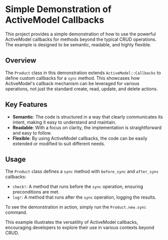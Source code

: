 # Simple Demonstration of ActiveModel Callbacks

This project provides a simple demonstration of how to use the powerful ActiveModel callbacks for methods beyond the typical CRUD operations. The example is designed to be semantic, readable, and highly flexible.

## Overview

The `Product` class in this demonstration extends `ActiveModel::Callbacks` to define custom callbacks for a `sync` method. This showcases how ActiveModel's callback mechanism can be leveraged for various operations, not just the standard create, read, update, and delete actions.

## Key Features

- **Semantic**: The code is structured in a way that clearly communicates its intent, making it easy to understand and maintain.
- **Readable**: With a focus on clarity, the implementation is straightforward and easy to follow.
- **Flexible**: By using ActiveModel callbacks, the code can be easily extended or modified to suit different needs.

## Usage

The `Product` class defines a `sync` method with `before_sync` and `after_sync` callbacks:

- `check!`: A method that runs before the `sync` operation, ensuring preconditions are met.
- `log!`: A method that runs after the `sync` operation, logging the results.

To see the demonstration in action, simply run the `Product.new.sync` command.

This example illustrates the versatility of ActiveModel callbacks, encouraging developers to explore their use in various contexts beyond CRUD.
